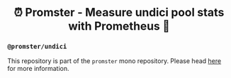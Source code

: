 <p align="center">
  <b style="font-size: 25px">⏰ Promster - Measure undici pool stats with Prometheus 🚦</b>
</p>

### `@promster/undici`

This repository is part of the `promster` mono repository. Please head [here](https://github.com/tdeekens/promster) for more information.
